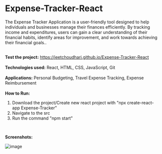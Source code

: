 # Expense-Tracker-React

The Expense Tracker Application is a user-friendly tool designed to help individuals and businesses manage their finances efficiently. By tracking income and expenditures, users can gain a clear understanding of their financial habits, identify areas for improvement, and work towards achieving their financial goals..<br><br>

**Test the project:** https://jeetchoudhari.github.io/Expense-Tracker-React
<br><br>
**Technologies used:** React, HTML, CSS, JavaScript, Git
<br><br>
**Applications:** Personal Budgeting, Travel Expense Tracking, Expense Reimbursement
<br><br>
**How to Run:**
1. Download the project/Create new react project with "npx create-react-app Expense-Tracker"
2. Navigate to the src
3. Run the command "npm start"
<br>

**Screenshots:**

![image](https://github.com/jeetchoudhari/Expense-Tracker-React/assets/41011755/f54cf349-fa56-40a1-b100-4697c9cb4751)
